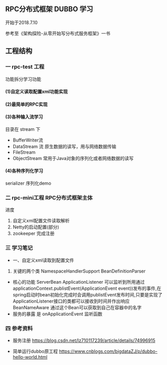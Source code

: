 ## RPC分布式框架 DUBBO 学习

开始于2018.7.10

参考至《架构探险-从零开始写分布式服务框架》一书

## 工程结构 
### 一 rpc-test 工程
 
功能拆分学习功能
#### (1)自定义读取配置xml功能实现
#### (2)最简单的RPC实现
#### (3)各种输入流学习
目录在 stream 下
- BufferWriter流
- DataStream 流  原生数据的读写，用与网络数据传输
- FileStream
- ObjectStream 常用于Java对象的序列化或者网络数据的读写

#### (4)各种序列化学习
serializer 序列化demo



### 二 rpc-mini工程 RPC分布式框架主体

进度 
1. 自定义xml配置文件读取解析
2. Netty的启动配置(部分)
3. zookeeper 完成注册 

### 三 学习笔记
- 一、自定义xml读取到配置文件
1. 关键的两个类 NamespaceHandlerSupport BeanDefinitionParser

-  核心的功能 ServerBean
ApplicationListener
可以监听到所用通过applicationContext.publistEvent(ApplicationEvent event))发布的事件,在spring启动时bean初始化完成时会调用publistEvent发布时间,只要是实现了ApplicationListener接口的类都可以接收到时间并作出响应
BeanNameAware 通过这个Bean可以获取到自己在容器中的名字
- 服务的暴露 是 onApplicationEvent 监听函数


### 四 参考资料

- 服务注册 
https://blog.csdn.net/lz710117239/article/details/74996915

- 简单运行dubbo原工程
https://www.cnblogs.com/bigdataZJ/p/dubbo-hello-world.html